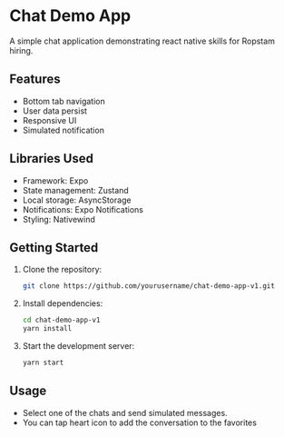 # Chat Demo App

A simple chat application demonstrating react native skills for Ropstam hiring.

## Features

- Bottom tab navigation
- User data persist
- Responsive UI
- Simulated notification

## Libraries Used

- Framework: Expo
- State management: Zustand
- Local storage: AsyncStorage
- Notifications: Expo Notifications
- Styling: Nativewind

## Getting Started

1. Clone the repository:
   ```bash
   git clone https://github.com/yourusername/chat-demo-app-v1.git
   ```
2. Install dependencies:
   ```bash
   cd chat-demo-app-v1
   yarn install
   ```
3. Start the development server:
   ```bash
   yarn start
   ```

## Usage

- Select one of the chats and send simulated messages.
- You can tap heart icon to add the conversation to the favorites
